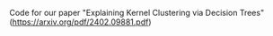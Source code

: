 Code for our paper "Explaining Kernel Clustering via Decision Trees" (https://arxiv.org/pdf/2402.09881.pdf)
